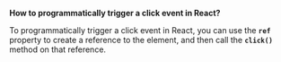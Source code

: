**How to programmatically trigger a click event in React?**

To programmatically trigger a click event in React, you can use the **`ref`** property to create a reference to the element, and then call the **`click()`** method on that reference.